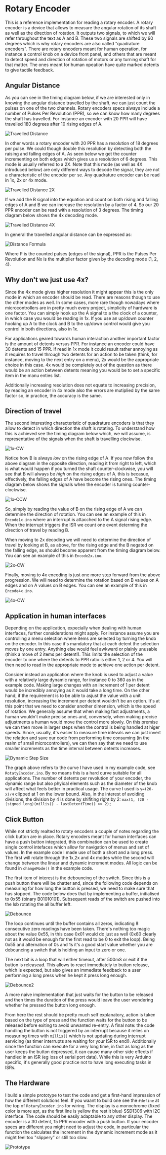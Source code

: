 # Rotary Encoder #

This is a reference implementation for reading a rotary encoder. A rotary encoder is a device that allows to measure the angular rotation of its shaft as well as the direction of rotation. It outputs two signals, to which we will refer throughout the text as A and B. These two signals are shifted by 90 degrees which is why rotary encoders are also called "quadrature encoders". There are rotary encoders meant for human operation, for instance a control knob on a device front panel, and others that are meant to detect speed and direction of rotation of motors or any turning shaft for that matter. The ones meant for human opeation have quite marked detents to give tactile feedback.

## Angular Distance ##

As you can see in the timing diagram below, if we are interested only in knowing the angular distance travelled by the shaft, we can just count the pulses on one of the two channels. Rotary encoders specs always include a number of Pulses Per Revolution (PPR), so we can know how many degrees the shaft has travelled. For instance an encoder with 20 PPR will have travelled 180 degrees after 10 rising edges of A.

![Travelled Distance](documentation/travelled_distance.png)

In other words a rotary encoder with 20 PPR has a resolution of 18 degrees per pulse. We could though double this resolution by detecting both the raising and falling edges of A. As seen below we get the counter incrementing on both edges which gives us a resolution of 6 degrees. This mode is usually referred to a 2X. Note that this mode (as well as 4X introduced below) are only different ways to decode the signal, they are not a characteristic of the encoder per se. Any quadrature encoder can be read in 1x, 2x or 4x mode.

![Travelled Distance 2X](documentation/travelled_distance-2x.png)

If we add the B signal into the equation and count on both rising and falling edges of A and B we can increase the resolution by a factor of 4. So our 20 PPR encoder can be read with a resolution of 3 degrees. The timing diagram below shows the 4x decoding mode.

![Travelled Distance 4X](documentation/travelled_distance-4x.png)

In general the travelled angular distance can be expressed as:

![Distance Formula](documentation/distance_equation.gif)

Where P is the counted pulses (edges of the signal), PPR is the Pulses Per Revolution and Nx is the multiplier factor given by the decoding mode (1, 2, 4).

## Why don't we just use 4x? ##

Since the 4x mode gives higher resolution it might appear this is the only mode in which an encoder should be read. There are reasons though to use the other modes as well. In some cases, more rare though nowadays where microcontrollers are in pretty much every project, simplicity of hardware is one factor. You can simply hook up the A signal to a the clock of a counter, in which case you would be reading in 1x. If you use an up/down counter hooking up A to the clock and B to the up/down control would give you control in both directions, also in 1x. 

For applications geared towards human interaction another important factor is the amount of detents versus PPR. For instance an encoder could have 30 detents and 15 PPR. If read in 1x mode it could result rather annoying as it requires to travel through two detents for an action to be taken (think, for instance, moving to the next entry on a menu), 2x would be the appropriate choice in this case. 4x would be completely out of the question as there would be an action between detents meaning you would be to set a specific item in the manu enties list.

Additionally increasing resolution does not equate to increasing precision, by reading an encoder in 4x mode also the errors are mutiplied by the same factor so, in practice, the accuracy is the same.

## Direction of travel ##

The second interesting characteristic of quadrature encoders is that they allow to detect in which direction the shaft is rotating. To understand how this is achieved see the timing diagram below which, we will assume, is representative of the signals when the shaft is travelling clockwise.

![1x-CW](documentation/1x-CW.png)

Notice how B is always *low* on the rising edge of A. If you now follow the above diagram in the opposite direction, reading it from right to left, which is what would happen if you turned the shaft counter-clockwise, you will see that B will always be *high* on the rising edges of A, this is becasue, effectively, the falling edges of A have become the rising ones. The timing diagram below shows the signals when the encoder is turning counter-clockwise.

![1x-CCW](documentation/1x-CCW.png)

So, simply by reading the value of B on the rising edge of A we can determine the direction of rotation. You can see an example of this in `Encode1x.ino` where an interrupt is attacched to the A signal rising edge. When the interrupt triggers the ISR we count one event determing the direction of travel by reading B.

When moving to 2x decoding we will need to determine the direction of travel by looking at B, as above, for the rising edge and the B negated on the falling edge, as should become apparent from the timing diagram below. You can see an example of this in `Encode2x.ino`.

![2x-CW](documentation/2x-CW.png)

Finally, moving to 4x encoding is just one more step forward from the above progression. We will need to determine the rotation based on B values on A edges and on A values on B edges. You can see an example of this in `Encode4x.ino`.

![4x-CW](documentation/4x-CW.png)

## Application in human interfaces ##

Depending on the application, expecially when dealing with human interfaces, further considerations might apply. For instance assume you are controlling a menu selection where items are selected by turning the knob on the encoder. In this case it's mandatory that at each detent the selection moves by one entry. Anything else would feel awkward or plainly unusable (think a move of 2 items per detent!). This limits the selection of the encoder to one where the detents to PPR ratio is either 1, 2 or 4. You will then need to read in the appropriate mode to achieve one action per detent.

Consider instead an application where the knob is used to adjust a value with a relatively large dynamic range, for instance 0 to 360 as in the example code. Making large changes with an increment of 1 per detent would be incredibly annoying as it would take a long time. On the other hand, if the requirement is to be able to asjust the value with a unit resolution, increasing the increment per detent wouldn't be an option. It's at this point that we need to consider another dimension, which is the speed of rotation. We generally assume that when making fast adjustments, a human  wouldn't make precise ones and, conversely, when making precise adjustments a human would move the control more slowly. On this premise we can then move in larger steps when the control is being handled at higer speeds. Since, usually, it's easier to measure time intevals we can just invert the relation and save our code from performing time consuming (in the realm of small microcontrollers), we can then say that we need to use smaller increments as the time interval between detents increases.

![Dynamic Step Size](documentation/dynamic.png)

The graph above refers to the curve I have used in my example code, see `RotatyEncoder.ino`. By no means this is a hard curve suitable for all applications. The number of detents per revolution of your encoder, the dynamic range but also phyical elements such as the diameter of the knob will affect what feels better in practical usage. The curve I used is `y=(20-x)/4` clipped at 1 on the lower bound. Also, in the interest of avoiding divisions, the division by 4 is done by shifiting right by 2: `max(1, (20 - (signed long)(millis() - lastDetentTime)) >> 2);`
        

## Click Button ##

While not strictly realted to rotaty encoders a couple of notes regarding the click button are in place. Rotary encoders meant for human interfaces can have a push button integrated, this combination can be used to create single control intefaces which allow for navigation of menus and set of values. In the example code I made use of both a short and a long press. The first will rotate through the 1x,2x and 4x modes while the second will change between the linear and dynamic increment modes. All logic can be found in `changeMode()` in the example code. 

The first item of interest is the debouncing of the switch. Since this is a push button there will be chatter and, since the following code depends on measuring for how long the button is pressed, we need to make sure that has stopped. The code below does that by implementing a buffer, initialised to 0x55 (binary B01010101). Subsequent reads of the switch are pushed into the lsb rotating the all buffer left.

![Debounce](documentation/debounce.png)

The loop continues until the buffer contains all zeros, indicating 8 consecutive zero readings have been taken. There's nothing too magic about the value 0x55, in this case 0x01 would do just as well (0x80 clearly not as it would be enough for the first read to be 0 to exit the loop). Being 0x55 and alternation of 0s and 1s it's a good start value whether you are debouncing a switch that is holding an input to zero or one.

The next bit is a loop that will either timeout, after 500mS or exit if the button is releasead. This allows to react immediately to button release, which is expected, but also gives an immediate feedback to a user performing a long press when he kept it press long enough. 

![Debounce2](documentation/debounce2.png)

A more naive implementation that just waits for the button to be released and then times the duration of the press would leave the user wondering whether he pressed the button long enough.

From here the rest should be pretty much self explanatory, action is taken based on the type of press and the function waits for the button to be released before exiting to avoid unwanted re-entry. A final note: the code handling the button is not triggered by an interrupt because it relies on measuring times with `millis()` which is not updating during interrupt servicing (as timer interrupts are waiting for your ISR to end!). Additionally since the function can execute for a very long time, in fact as long as the user keeps the button depressed, it can cause many other side effects if handled in an ISR (eg loss of serial port data). While this is very Arduino specific, it's generally good practice not to have long executing tasks in ISRs.

## The Hardware ##

I build a simple prototype to test the code and get a first-hand impression of how the different solutions feel. If you waant to build one see the `#define` at the top of `RotaryEncoder.ino` for wiring. The display is a monochrome (fixed color is more apt, as the first line is yellow the rest it blue) SSD1306 with I2C interface. The code should be easily adaptable to any other display. The encoder is a 30 detent, 15 PPR encoder with a push button. If your encoder specs are different you might need to adjust the code, in particular the function the calculates the increment in the dymamic increment mode as it might feel too "slippery" or still too slow.


![Prototype](documentation/proto.jpg)
